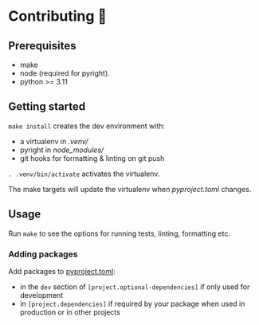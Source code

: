 # Contributing 🌳

## Prerequisites

- make
- node (required for pyright).
- python >= 3.11

## Getting started

`make install` creates the dev environment with:

- a virtualenv in _.venv/_
- pyright in _node_modules/_
- git hooks for formatting & linting on git push

`. .venv/bin/activate` activates the virtualenv.

The make targets will update the virtualenv when _pyproject.toml_ changes.

## Usage

Run `make` to see the options for running tests, linting, formatting etc.

### Adding packages

Add packages to [pyproject.toml](pyproject.toml):

- in the `dev` section of `[project.optional-dependencies]` if only used for development
- in `[project.dependencies]` if required by your package when used in production or in other projects
